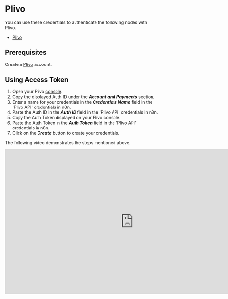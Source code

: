 # Plivo

You can use these credentials to authenticate the following nodes with Plivo.

- [Plivo](/integrations/nodes/n8n-nodes-base.plivo/)

## Prerequisites

Create a [Plivo](https://console.plivo.com/accounts/register/) account.

## Using Access Token

1. Open your Plivo [console](https://console.plivo.com/dashboard/).
2. Copy the displayed Auth ID under the ***Account and Payments*** section.
3. Enter a name for your credentials in the ***Credentials Name*** field in the 'Plivo API' credentials in n8n.
4. Paste the Auth ID in the ***Auth ID*** field in the 'Plivo API' credentials in n8n.
5. Copy the Auth Token displayed on your Plivo console.
6. Paste the Auth Token in the ***Auth Token*** field in the 'Plivo API' credentials in n8n.
7. Click on the ***Create*** button to create your credentials.

The following video demonstrates the steps mentioned above.

<div class="video-container">
<iframe width="840" height="472.5" src="https://www.youtube.com/embed/Zui5fzFtO1E" frameborder="0" allow="accelerometer; autoplay; clipboard-write; encrypted-media; gyroscope; picture-in-picture" allowfullscreen></iframe>
</div>

